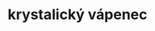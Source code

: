 ---
layout: hornina
title:  "krystalický vápenec"
order: 1
location:
  x: 1122750
  y: 808600
  text: Z lomu Velké Hydčice (okres Klatovy, Plzeňský kraj)
material: Z krystalů kalcitu (to je uhličitan vápenatý CaCO<sub>3</sub>).
story: Na dně mělkého moře se ukládaly vápnité schránky živočichů, až vznikly vrstvy vápenců o mocnosti 300 m. Později, při variském vrásnění, se srazily litosférické desky a na místě srážky vyrostly veliké hory. Vápenec byl zatlačen hluboko pod povrch Země, kde je vysoká teplota a velký tlak. Při tom se vytvořily velké krystaly kalcitu a zbytky schránek živočichů se zničily. O mnoho později se vápenec díky erozi opět dostal na povrch Země.
usage: Tento vápenec je velmi čistý (obsahuje hodně CaCO<sub>3</sub>), a proto se dá využít k výrobě vápna. Vápenec se těží v lomu, drtí se na menší kousky a vypaluje se v peci. Tak se vyrábí pálené vápno (oxid vápenatý). Když se pálené vápno smíchá s vodou, vznikne hašené vápno, které se používá na bílení. Vápenec rozemletý na prášek se používá k odsiřování kouřových plynů v uhelných elektrárnách - vápenec na sebe naváže síru a vznikne sádrovec, který můžeme využít při výrobě sádrokartonu.
seeAlso: |
  - na [kámen číslo 6](6) a [kámen číslo 36](36) - uvidíš, jak jsem asi mohl vypadat před přeměnou v mramor
  - na [kámen číslo 68](68) - uvidíš, jak vypadá jiný mramor
category: moldanubikum
type:
  name: metamorfity
  description: horniny přeměněné
events:
  - description: přeměna v mramor
    geologic-period: karbon
  - description: vznik vápence
    geologic-period: proterozoikum
---